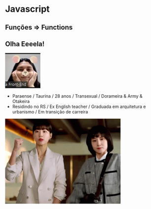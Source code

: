# Javascript 

## Funções => Functions

## Olha Eeeela!

![Professora](./assets/eu.jpg)

* Paraense / Taurina / 28 anos / Transexual / Dorameira & Army & Otakeira 
* Residindo no RS / Ex English teacher / Graduada em arquitetura e urbanismo / Em transição de carreira

<img src="./assets/extraordinaria.gif" alt="woo young woo" width="374" height="276" />